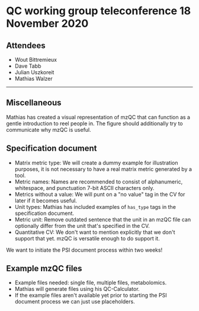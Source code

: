 # QC working group teleconference 18 November 2020

## Attendees

- Wout Bittremieux
- Dave Tabb
- Julian Uszkoreit
- Mathias Walzer

---

## Miscellaneous

Mathias has created a visual representation of mzQC that can function as a gentle introduction to reel people in. The figure should additionally try to communicate why mzQC is useful.

## Specification document

- Matrix metric type: We will create a dummy example for illustration purposes, it is not necessary to have a real matrix metric generated by a tool.
- Metric names: Names are recommended to consist of alphanumeric, whitespace, and punctuation 7-bit ASCII characters only.
- Metrics without a value: We will punt on a "no value" tag in the CV for later if it becomes useful.
- Unit types: Mathias has included examples of `has_type` tags in the specification document.
- Metric unit: Remove outdated sentence that the unit in an mzQC file can optionally differ from the unit that's specified in the CV.
- Quantitative CV: We don't want to mention explicitly that we don't support that yet. mzQC is versatile enough to do support it.

We want to initiate the PSI document process within two weeks!

## Example mzQC files

- Example files needed: single file, multiple files, metabolomics.
- Mathias will generate files using his QC-Calculator.
- If the example files aren't available yet prior to starting the PSI document process we can just use placeholders.
